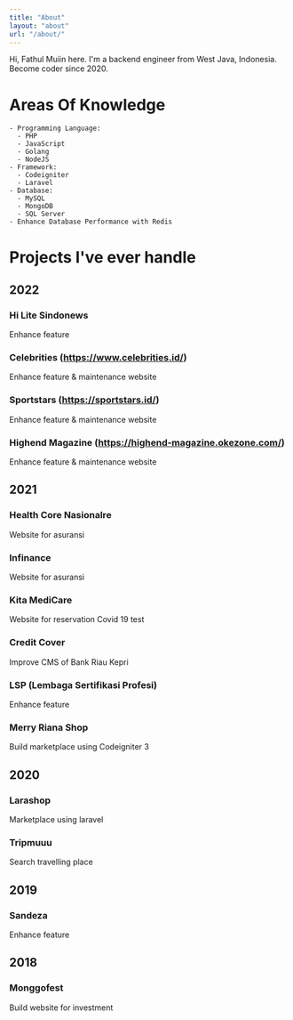 ```yaml
---
title: "About"
layout: "about"
url: "/about/"
---
```


Hi, Fathul Muiin here. I'm a backend engineer from West Java, Indonesia. Become coder since 2020.
# Areas Of Knowledge
    - Programming Language: 
      - PHP
      - JavaScript
      - Golang
      - NodeJS
    - Framework:
      - Codeigniter
      - Laravel
    - Database:
      - MySQL
      - MongoDB
      - SQL Server
    - Enhance Database Performance with Redis
# Projects I've ever handle
## 2022
### Hi Lite Sindonews
Enhance feature
### Celebrities (https://www.celebrities.id/)
Enhance feature & maintenance website
### Sportstars (https://sportstars.id/)
Enhance feature & maintenance website
### Highend Magazine (https://highend-magazine.okezone.com/)
Enhance feature & maintenance website
## 2021
### Health Core Nasionalre
Website for asuransi
### Infinance
Website for asuransi
### Kita MediCare
Website for reservation Covid 19 test
### Credit Cover
Improve CMS of Bank Riau Kepri
### LSP (Lembaga Sertifikasi Profesi)
Enhance feature
### Merry Riana Shop
Build marketplace using Codeigniter 3
## 2020
### Larashop
Marketplace using laravel
### Tripmuuu
Search travelling place
## 2019
### Sandeza
Enhance feature
## 2018
### Monggofest
Build website for investment
